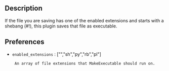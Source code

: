 ## Description

If the file you are saving has one of the enabled extensions and starts with a shebang (#!), this plugin saves that file as executable.

## Preferences

 - `enabled_extensions` : ["","sh","py","rb","pl"]

		An array of file extensions that MakeExecutable should run on.
